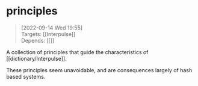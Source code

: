 
# principles

> [2022-09-14 Wed 19:55]  <br/>
> Targets: [[Interpulse]] <br/>
> Depends: [[]]

A collection of principles that guide the characteristics of [[dictionary/Interpulse]].

These principles seem unavoidable, and are consequences largely of hash based systems.
